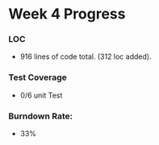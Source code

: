 # Week 4 Progress

### LOC
- 916 lines of code total. (312 loc added). 

### Test Coverage
- 0/6 unit Test

### Burndown Rate:
- 33%
